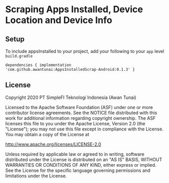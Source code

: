 # Scraping Apps Installed, Device Location and Device Info


Setup
------
To include appsInstalled to your project, add your following to your `app` 	level `build.gradle`

`dependencies {
		implementation 'com.github.awantunai:AppsInstalledScrap-Android:0.1.3'
}`


License
-------

Copyright 2020 PT SimpleFI Teknologi Indonesia (Awan Tunai)

Licensed to the Apache Software Foundation (ASF) under one or more contributor
license agreements.  See the NOTICE file distributed with this work for
additional information regarding copyright ownership.  The ASF licenses this
file to you under the Apache License, Version 2.0 (the "License"); you may not
use this file except in compliance with the License.  You may obtain a copy of
the License at

  http://www.apache.org/licenses/LICENSE-2.0

Unless required by applicable law or agreed to in writing, software
distributed under the License is distributed on an "AS IS" BASIS, WITHOUT
WARRANTIES OR CONDITIONS OF ANY KIND, either express or implied.  See the
License for the specific language governing permissions and limitations under
the License.
